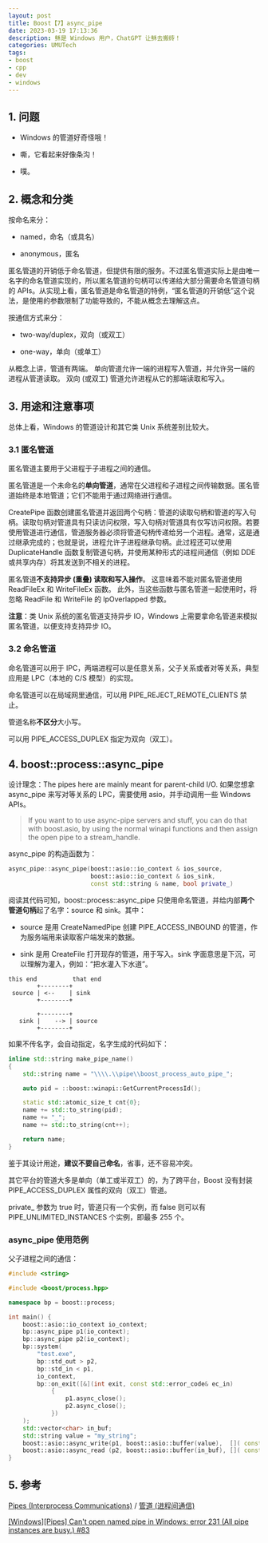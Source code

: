 ```yaml
---
layout: post
title: Boost【7】async_pipe
date: 2023-03-19 17:13:36
description: 稣是 Windows 用户，ChatGPT 让稣去搬砖！
categories: UMUTech
tags:
- boost
- cpp
- dev
- windows
---
```

## 1. 问题

- Windows 的管道好奇怪哦！

- 嘶，它看起来好像条沟！

- 噗。

## 2. 概念和分类

按命名来分：

- named，命名（或具名）

- anonymous，匿名

匿名管道的开销低于命名管道，但提供有限的服务。不过匿名管道实际上是由唯一名字的命名管道实现的，所以匿名管道的句柄可以传递给大部分需要命名管道句柄的 APIs。从实现上看，匿名管道是命名管道的特例，“匿名管道的开销低”这个说法，是使用的参数限制了功能导致的，不能从概念去理解这点。

按通信方式来分：

- two-way/duplex，双向（或双工）

- one-way，单向（或单工）

从概念上讲，管道有两端。 单向管道允许一端的进程写入管道，并允许另一端的进程从管道读取。 双向 (或双工) 管道允许进程从它的那端读取和写入。

## 3. 用途和注意事项

总体上看，Windows 的管道设计和其它类 Unix 系统差别比较大。

### 3.1 匿名管道

匿名管道主要用于父进程于子进程之间的通信。

匿名管道是一个未命名的**单向管道**，通常在父进程和子进程之间传输数据。匿名管道始终是本地管道；它们不能用于通过网络进行通信。

CreatePipe 函数创建匿名管道并返回两个句柄：管道的读取句柄和管道的写入句柄。读取句柄对管道具有只读访问权限，写入句柄对管道具有仅写访问权限。若要使用管道进行通信，管道服务器必须将管道句柄传递给另一个进程。通常，这是通过继承完成的；也就是说，进程允许子进程继承句柄。此过程还可以使用 DuplicateHandle 函数复制管道句柄，并使用某种形式的进程间通信（例如 DDE 或共享内存）将其发送到不相关的进程。

匿名管道**不支持异步 (重叠) 读取和写入操作**。 这意味着不能对匿名管道使用 ReadFileEx 和 WriteFileEx 函数。 此外，当这些函数与匿名管道一起使用时，将忽略 ReadFile 和 WriteFile 的 lpOverlapped 参数。

**注意**：类 Unix 系统的匿名管道支持异步 IO，Windows 上需要拿命名管道来模拟匿名管道，以便支持支持异步 IO。

### 3.2 命名管道

命名管道可以用于 IPC，两端进程可以是任意关系，父子关系或者对等关系，典型应用是 LPC（本地的 C/S 模型）的实现。

命名管道可以在局域网里通信，可以用 PIPE_REJECT_REMOTE_CLIENTS 禁止。

管道名称**不区分**大小写。

可以用 PIPE_ACCESS_DUPLEX 指定为双向（双工）。

## 4. boost::process::async_pipe

设计理念：The pipes here are mainly meant for parent-child I/O. 如果您想拿 async_pipe 来写对等关系的 LPC，需要使用 asio，并手动调用一些 Windows APIs。

> If you want to to use async-pipe servers and stuff, you can do that with boost.asio, by using the normal winapi functions and then assign the open pipe to a stream_handle.

async_pipe 的构造函数为：

```cpp
async_pipe::async_pipe(boost::asio::io_context & ios_source,
                       boost::asio::io_context & ios_sink,
                       const std::string & name, bool private_)
```

阅读其代码可知，boost::process::async_pipe 只使用命名管道，并给内部**两个管道句柄**起了名字：source 和 sink。其中：

- source 是用 CreateNamedPipe 创建 PIPE_ACCESS_INBOUND 的管道，作为服务端用来读取客户端发来的数据。

- sink 是用 CreateFile 打开现存的管道，用于写入。sink 字面意思是下沉，可以理解为灌入，例如：“把水灌入下水道”。

```
this end          that end
        +--------+
 source | <--    | sink
        +--------+

        +--------+
   sink |    --> | source
        +--------+
```

如果不传名字，会自动指定，名字生成的代码如下：

```cpp
inline std::string make_pipe_name()
{
    std::string name = "\\\\.\\pipe\\boost_process_auto_pipe_";

    auto pid = ::boost::winapi::GetCurrentProcessId();

    static std::atomic_size_t cnt{0};
    name += std::to_string(pid);
    name += "_";
    name += std::to_string(cnt++);

    return name;
}
```

鉴于其设计用途，**建议不要自己命名**，省事，还不容易冲突。

其它平台的管道大多是单向（单工或半双工）的，为了跨平台，Boost 没有封装 PIPE_ACCESS_DUPLEX 属性的双向（双工）管道。

private_ 参数为 true 时，管道只有一个实例，而 false 则可以有 PIPE_UNLIMITED_INSTANCES 个实例，即最多 255 个。

### async_pipe 使用范例

父子进程之间的通信：

```cpp
#include <string>

#include <boost/process.hpp>

namespace bp = boost::process;

int main() {
    boost::asio::io_context io_context;
    bp::async_pipe p1(io_context);
    bp::async_pipe p2(io_context);
    bp::system(
        "test.exe",
        bp::std_out > p2,
        bp::std_in < p1,
        io_context,
        bp::on_exit([&](int exit, const std::error_code& ec_in)
            {
                p1.async_close();
                p2.async_close();
            })
    );
    std::vector<char> in_buf;
    std::string value = "my_string";
    boost::asio::async_write(p1, boost::asio::buffer(value),  []( const boost::system::error_code&, std::size_t){});
    boost::asio::async_read (p2, boost::asio::buffer(in_buf), []( const boost::system::error_code&, std::size_t){});
}
```

## 5. 参考

[Pipes (Interprocess Communications)](https://learn.microsoft.com/en-us/windows/win32/ipc/pipes) / [管道 (进程间通信)](https://learn.microsoft.com/zh-cn/windows/win32/ipc/pipes)

[[Windows][Pipes] Can't open named pipe in Windows: error 231 (All pipe instances are busy.) #83](https://github.com/boostorg/process/issues/83)